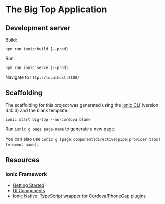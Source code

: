 # The Big Top Application

## Development server

Build:
 
    npm run ionic:build [--prod]

Run:
 
    npm run ionic:serve [--prod]

Navigate to `http://localhost:8100/`

## Scaffolding

The scaffolding for this project was generated using the [Ionic CLI](https://ionicframework.com/docs/cli/) 
(version 3.10.3) and the blank template:

    ionic start big-top --no-cordova blank

Run `ionic g page page-name` to generate a new page.

You can also use `ionic g [page|component|directive|pipe|provider|tabs] [element name]`.

## Resources 

### Ionic Framework
* [Getting Started](https://ionicframework.com/getting-started)
* [UI Components](https://ionicframework.com/docs/components/)
* [Ionic Native: TypeScript wrapper for Cordova/PhoneGap plugins](https://ionicframework.com/docs/native/)
